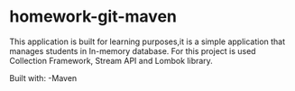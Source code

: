 # homework-git-maven

This application is built for learning purposes,it is a simple application that manages students in In-memory database. For this project is used Collection Framework, Stream API and Lombok library.


Built with:
-Maven 

